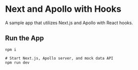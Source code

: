 # Next and Apollo with Hooks

A sample app that utilizes Next.js and Apollo with React hooks.

## Run the App

```
npm i

# Start Next.js, Apollo server, and mock data API
npm run dev
```
